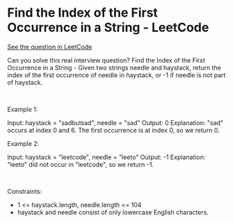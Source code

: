 # Find the Index of the First Occurrence in a String - LeetCode
[See the question in LeetCode](https://leetcode.com/problems/find-the-index-of-the-first-occurrence-in-a-string/submissions/1726183027/?envType=study-plan-v2&envId=top-interview-150)

Can you solve this real interview question? Find the Index of the First Occurrence in a String - Given two strings needle and haystack, return the index of the first occurrence of needle in haystack, or -1 if needle is not part of haystack.

 

Example 1:


Input: haystack = "sadbutsad", needle = "sad"
Output: 0
Explanation: "sad" occurs at index 0 and 6.
The first occurrence is at index 0, so we return 0.


Example 2:


Input: haystack = "leetcode", needle = "leeto"
Output: -1
Explanation: "leeto" did not occur in "leetcode", so we return -1.


 

Constraints:

 * 1 <= haystack.length, needle.length <= 104
 * haystack and needle consist of only lowercase English characters.
